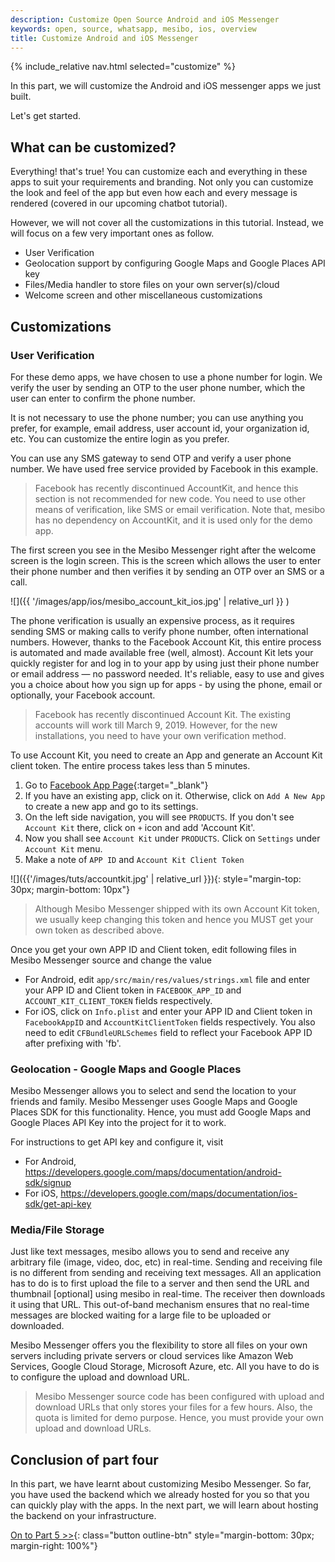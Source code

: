 ```yaml
---
description: Customize Open Source Android and iOS Messenger
keywords: open, source, whatsapp, mesibo, ios, overview
title: Customize Android and iOS Messenger
---
```

{% include_relative nav.html selected="customize" %}

In this part, we will customize the Android and iOS messenger apps we just built. 

Let's get started.

## What can be customized? 
Everything! that's true! You can customize each and everything in these apps to suit your requirements and branding. Not only you can customize the look and feel of the app but even how each and every message is rendered (covered in our upcoming chatbot tutorial). 

However, we will not cover all the customizations in this tutorial. Instead, we will focus on a few very important ones as follow.

 - User Verification 
 - Geolocation support by configuring Google Maps and Google Places API key
 - Files/Media handler to store files on your own server(s)/cloud
 - Welcome screen and other miscellaneous customizations

## Customizations
### User Verification
For these demo apps, we have chosen to use a phone number for login. We verify the user by sending an OTP to the user phone number, which the user can enter to confirm the phone number.

It is not necessary to use the phone number; you can use anything you prefer, for example, email address, user account id, your organization id, etc.  You can customize the entire login as you prefer.

You can use any SMS gateway to send OTP and verify a user phone number. We have used free service provided by Facebook in this example.

> Facebook has recently discontinued AccountKit, and hence this section is not recommended for new code.  You need to use other means of verification, like SMS or email verification. Note that, mesibo has no dependency on AccountKit, and it is used only for the demo app. 

The first screen you see in the Mesibo Messenger right after the welcome screen is the login screen. This is the screen which allows the user to enter their phone number and then verifies it by sending an OTP over an SMS or a call. 

![]({{ '/images/app/ios/mesibo_account_kit_ios.jpg' | relative_url }} )

The phone verification is usually an expensive process, as it requires sending SMS or making calls to verify phone number, often international numbers. However, thanks to the Facebook Account Kit, this entire process is automated and made available free (well, almost).  Account Kit lets your quickly register for and log in to your app by using just their phone number or email address — no password needed. It's reliable, easy to use and gives you a choice about how you sign up for apps - by using the phone, email or optionally, your Facebook account.

> Facebook has recently discontinued Account Kit. The existing accounts will work till March 9, 2019. However, for the new installations, you need to have your own verification method.

To use Account Kit, you need to create an App and generate an Account Kit client token. The entire process takes less than 5 minutes. 

 1. Go to [Facebook App Page](https://developers.facebook.com/apps/){:target="_blank"}
 2. If you have an existing app, click on it. Otherwise, click on `Add A New App` to create a new app and go to its settings.
 3. On the left side navigation, you will see `PRODUCTS`. If you don't see `Account Kit` there, click on `+` icon and add 'Account Kit'.
 4. Now you shall see `Account Kit` under `PRODUCTS`. Click on `Settings` under `Account Kit` menu. 
 5. Make a note of `APP ID` and `Account Kit Client Token`

![]({{'/images/tuts/accountkit.jpg' | relative_url }}){: style="margin-top: 30px; margin-bottom: 10px"}

> Although Mesibo Messenger shipped with its own Account Kit token, we usually keep changing this token and hence you MUST get your own token as described above. 

Once you get your own APP ID and Client token, edit following files in Mesibo Messenger source and change the value

 - For Android, edit `app/src/main/res/values/strings.xml` file and enter your APP ID and Client token in `FACEBOOK_APP_ID` and `ACCOUNT_KIT_CLIENT_TOKEN` fields respectively.
 - For iOS, click on `Info.plist` and enter your APP ID and Client token in `FacebookAppID` and `AccountKitClientToken` fields respectively. You also need to edit `CFBundleURLSchemes` field to reflect your Facebook APP ID after prefixing with 'fb'. 

### Geolocation - Google Maps and Google Places 
Mesibo Messenger allows you to select and send the location to your friends and family. Mesibo Messenger uses Google Maps and Google Places SDK for this functionality. Hence, you must add Google Maps and Google Places API Key into the project for it to work. 

For instructions to get API key and configure it, visit
 - For Android, https://developers.google.com/maps/documentation/android-sdk/signup 
 - For iOS, https://developers.google.com/maps/documentation/ios-sdk/get-api-key

### Media/File Storage
Just like text messages, mesibo allows you to send and receive any arbitrary file (image, video, doc, etc) in real-time. Sending and receiving file is no different from sending and receiving text messages. All an application has to do is to first upload the file to a server and then send the URL and thumbnail [optional] using mesibo in real-time. The receiver then downloads it using that URL. This out-of-band mechanism ensures that no real-time messages are blocked waiting for a large file to be uploaded or downloaded.

Mesibo Messenger offers you the flexibility to store all files on your own servers including private servers or cloud services like Amazon Web Services, Google Cloud Storage, Microsoft Azure, etc. All you have to do is to configure the upload and download URL. 

> Mesibo Messenger source code has been configured with upload and download URLs that only stores your files for a few hours. Also, the quota is limited for demo purpose. Hence, you must provide your own upload and download URLs.


## Conclusion of part four

In this part, we have learnt about customizing Mesibo Messenger. So far, you have used the backend which we already hosted for you so that you can quickly play with the apps. In the next part, we will learn about hosting the backend on your infrastructure. 


[On to Part 5 >>](backend.md){: class="button outline-btn" style="margin-bottom: 30px; margin-right: 100%"}
